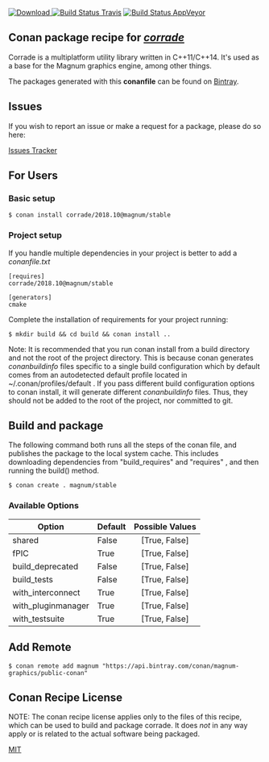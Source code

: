 [![Download](https://api.bintray.com/packages/magnum-graphics/public-conan/corrade%3Amagnum/images/download.svg) ](https://bintray.com/magnum-graphics/public-conan/corrade%3Amagnum/_latestVersion)
[![Build Status Travis](https://travis-ci.com/bincrafters/conan-corrade.svg?branch=stable%2F2018.10)](https://travis-ci.com/bincrafters/conan-corrade)
[![Build Status AppVeyor](https://ci.appveyor.com/api/projects/status/github/bincrafters/conan-corrade?branch=stable%2F2018.10&svg=true)](https://ci.appveyor.com/project/bincrafters/conan-corrade)

## Conan package recipe for [*corrade*](https://magnum.graphics/corrade)

Corrade is a multiplatform utility library written in C++11/C++14. It's used as a base for the Magnum graphics engine, among other things.

The packages generated with this **conanfile** can be found on [Bintray](https://bintray.com/magnum-graphics/public-conan/corrade%3Amagnum).


## Issues

If you wish to report an issue or make a request for a package, please do so here:

[Issues Tracker](https://github.com/bincrafters/community/issues)


## For Users

### Basic setup

    $ conan install corrade/2018.10@magnum/stable

### Project setup

If you handle multiple dependencies in your project is better to add a *conanfile.txt*

    [requires]
    corrade/2018.10@magnum/stable

    [generators]
    cmake

Complete the installation of requirements for your project running:

    $ mkdir build && cd build && conan install ..

Note: It is recommended that you run conan install from a build directory and not the root of the project directory.  This is because conan generates *conanbuildinfo* files specific to a single build configuration which by default comes from an autodetected default profile located in ~/.conan/profiles/default .  If you pass different build configuration options to conan install, it will generate different *conanbuildinfo* files.  Thus, they should not be added to the root of the project, nor committed to git.


## Build and package

The following command both runs all the steps of the conan file, and publishes the package to the local system cache.  This includes downloading dependencies from "build_requires" and "requires" , and then running the build() method.

    $ conan create . magnum/stable


### Available Options
| Option        | Default | Possible Values  |
| ------------- |:----------------- |:------------:|
| shared      | False |  [True, False] |
| fPIC      | True |  [True, False] |
| build_deprecated      | False |  [True, False] |
| build_tests      | False |  [True, False] |
| with_interconnect      | True |  [True, False] |
| with_pluginmanager      | True |  [True, False] |
| with_testsuite      | True |  [True, False] |


## Add Remote

    $ conan remote add magnum "https://api.bintray.com/conan/magnum-graphics/public-conan"


## Conan Recipe License

NOTE: The conan recipe license applies only to the files of this recipe, which can be used to build and package corrade.
It does *not* in any way apply or is related to the actual software being packaged.

[MIT](https://github.com/bincrafters/conan-corrade/blob/stable/2018.10/LICENSE.md)
